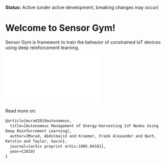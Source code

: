 **Status:** Active (under active development, breaking changes may occur)

Welcome to Sensor Gym! 
=====================
Sensor Gym is framework to train the behavior of constrained IoT devices using deep reinforcement learning.

![Sensor Gym Setup](/docs/setup.pdf)


Read more on:

```
@article{murad2019autonomous,
  title={Autonomous Management of Energy-Harvesting IoT Nodes Using Deep Reinforcement Learning},
  author={Murad, Abdulmajid and Kraemer, Frank Alexander and Bach, Kerstin and Taylor, Gavin},
  journal={arXiv preprint arXiv:1905.04181},
  year={2019}
}
```